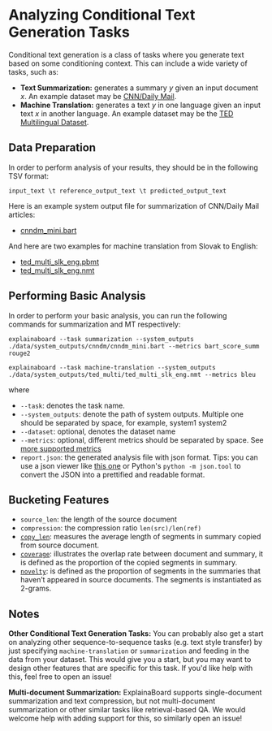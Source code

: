 # Analyzing Conditional Text Generation Tasks

Conditional text generation is a class of tasks where you generate text based on some conditioning context.
This can include a wide variety of tasks, such as:

* **Text Summarization:** generates a summary *y* given an input document *x*.
  An example dataset may be [CNN/Daily Mail](http://datalab.nlpedia.ai/#/normal_dataset/6176883933e51a7edda9dd68/dataset_metadata).
* **Machine Translation:** generates a text *y* in one language given an input text *x* in another language.
  An example dataset may be the [TED Multilingual Dataset](https://huggingface.co/datasets/ted_multi).

## Data Preparation

In order to perform analysis of your results, they should be in the following
TSV format:

```
input_text \t reference_output_text \t predicted_output_text
```

Here is an example system output file for summarization of CNN/Daily Mail articles:
* [cnndm_mini.bart](https://github.com/neulab/ExplainaBoard/blob/main/data/system_outputs/cnndm/cnndm_mini.bart) 

And here are two examples for machine translation from Slovak to English:
* [ted_multi_slk_eng.pbmt](https://github.com/neulab/ExplainaBoard/blob/main/data/system_outputs/ted_multi/ted_multi_slk_eng.pbmt) 
* [ted_multi_slk_eng.nmt](https://github.com/neulab/ExplainaBoard/blob/main/data/system_outputs/ted_multi/ted_multi_slk_eng.nmt) 



## Performing Basic Analysis

In order to perform your basic analysis, you can run the following commands for summarization and MT respectively:

```shell
explainaboard --task summarization --system_outputs ./data/system_outputs/cnndm/cnndm_mini.bart --metrics bart_score_summ rouge2
```

```shell
explainaboard --task machine-translation --system_outputs ./data/system_outputs/ted_multi/ted_multi_slk_eng.nmt --metrics bleu
```

where
* `--task`: denotes the task name. 
* `--system_outputs`: denote the path of system outputs. Multiple one should be 
  separated by space, for example, system1 system2
* `--dataset`: optional, denotes the dataset name
* `--metrics`: optional, different metrics should be separated by space. See [more supported metrics](https://github.com/neulab/ExplainaBoard/blob/main/docs/supported_tasks.md#summarization)
* `report.json`: the generated analysis file with json format. Tips: you can use a json viewer
                  like [this one](http://jsonviewer.stack.hu/) or Python's `python -m json.tool` to convert
                  the JSON into a prettified and readable format.



## Bucketing Features
* `source_len`: the length of the source document
* `compression`: the compression ratio `len(src)/len(ref)`
* [`copy_len`](https://aclanthology.org/2020.findings-emnlp.329.pdf): measures the average length of segments in summary copied from source document.
* [`coverage`](https://aclanthology.org/2020.findings-emnlp.329.pdf): illustrates the overlap rate between document and summary, it is defined as the proportion of the copied segments in
summary.
* [`novelty`]((https://aclanthology.org/2020.findings-emnlp.329.pdf)): is defined as the proportion of segments in the summaries that haven’t
appeared in source documents. The segments is instantiated as 2-grams.

## Notes

**Other Conditional Text Generation Tasks:** You can probably also get a start on analyzing other sequence-to-sequence
tasks (e.g. text style transfer) by just specifying `machine-translation` or `summarization` and feeding in the data
from your dataset. This would give you a start, but you may want to design other features that are specific for this
task. If you'd like help with this, feel free to open an issue!

**Multi-document Summarization:** ExplainaBoard supports single-document summarization and text compression, but not
multi-document summarization or other similar tasks like retrieval-based QA.
We would welcome help with adding support for this, so similarly open an issue!